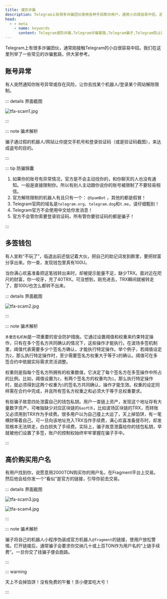 ```yaml
---
title: 谨防诈骗
description: Telegram上有很多诈骗团伙使用各种手段欺诈用户。通常小白很容易中招，造成不必要的财产损失。本文介绍了常见的诈骗形式，帮助用户有效避坑，防止陷入诈骗圈套。
head:
  - - meta
    - name: keywords
      content: Telegram谨防诈骗,Telegram诈骗套路,Telegram骗子,Telegram防止被骗,TG谨防诈骗,TG诈骗套路,TG骗子,TG防止被骗,电报谨防诈骗,电报诈骗套路,电报骗子,电报防止被骗
---
```


Telegram上有很多诈骗团伙，通常刚接触Telegram的小白很容易中招。我们在这里列举了一些常见的诈骗套路，供大家参考。

## 账号异常

有人突然通知你账号异常或存在风险，让你去找某个机器人/登录某个网站解除限制。

::: details 界面截图

![tfa-scam1.jpg](https://cdn.jsdelivr.net/gh/tgwiki//images/tfa/scam1.jpg)

:::

::: note 骗术解析

骗子通过假的机器人/网站让你提交手机号和登录验证码（或是验证码截图），来达成盗号的目的。

:::

::: tip 防骗锦囊

1. 如果你的账号有异常情况，官方是不会主动找你的，和你聊天的人也没有通知。一般是直接限制你。所以有别人主动跟你说你的账号被限制了不要轻易相信。
2. 官方解除限制的机器人有且只有一个： `@SpamBot` ，其他的都是假冒！
3. Telegram官网的域名是`telegram.org`、`telegram.dog`和`t.me`，请仔细甄别！
4. Telegram官方不会使用中文给你发消息！
5. 官方不会管你索要登录验证码，所有管你要验证码的都是骗子！

:::

## 多签钱包

有人宣称“不玩了”，临退出前还惦记着大伙，把自己的助记词发到群里，要把财富分享出来。你一查，发现钱包里真有100U。

当你满心欢喜准备把这笔钱转出来时，却被提示能量不足，缺少TRX。面对近在咫尺的财富，你一咬牙，充了40TRX。可没想到，刚充进去，TRX瞬间就被转走了，那100U也怎么都转不出来。

::: details 界面截图

![tfa-scam2.jpg](https://cdn.jsdelivr.net/gh/tgwiki//images/tfa/scam2.jpg)

:::

::: note 骗术解析

`多重签名机制`是一项重要的安全防护措施。它通过设置阈值和权重来约束特定操作，只有在多个签名方共同确认的情况下，这些操作才能执行。在波场多签机制里，阈值代表需要多少个签名方确认，才能执行特定操作。举个例子，若阈值设定为`2`，那么执行特定操作时，至少需要签名方权重大于等于`2`的确认。阈值可在多签合约中依据实际需求灵活调整。

权重则是指每个签名方所拥有的权重数值，它决定了每个签名方在多签操作中所占的比例。比如，阈值设置为`2`，有两个签名方的权重均为`1`，那么执行特定操作时，就必须得到这两个权重为`1`的签名方共同确认，操作才能生效。权重的设定同样需在合约中完成，并且所有签名方权重之和必须大于等于总权重要求。

有些骗子故意四处泄露自己的钱包私钥。用户一查链上资产，发现这个地址存有大量数字资产，可唯独缺少对应区块链的`Gas代币`，比如波场区块链的TRX，而转账又必须用到TRX作为手续费。很多用户以为自己撞上大运了，天上掉馅饼，有一笔横财等着自己。可一旦向该地址充入TRX当作手续费，满心欢喜准备提币时，却发现根本无法转走，白白损失了手续费。实际上，骗子故意泄露给你的钱包私钥，早就被他们设置了多签，账户的控制权始终牢牢掌握在骗子手中。

:::

## 高价购买用户名

有用户找到你，说愿意用2000TON购买你的用户名，在Fragment平台上交易。然后他会给你发一个“看似”是官方的链接，引导你前去交易。

::: details 界面截图

![tfa-scam3.jpg](https://cdn.jsdelivr.net/gh/tgwiki//images/tfa/scam3.jpg)

![tfa-scam4.jpg](https://cdn.jsdelivr.net/gh/tgwiki//images/tfa/scam4.jpg)

:::

::: note 骗术解析

骗子将自己的机器人小程序伪装成官方机器人`@fragment`的链接，使用户放松警惕。打开链接后，通常骗子会要求你交纳几十或上百TON作为用户名的“上链手续费”。一旦你交了钱骗子便会跑路。

:::

::: warning

天上不会掉馅饼！没有免费的午餐！贪小便宜吃大亏！

:::

